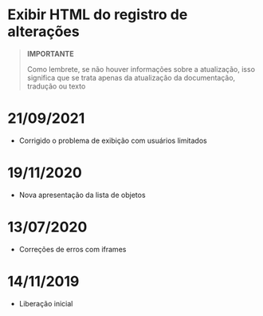 # Exibir HTML do registro de alterações

>**IMPORTANTE**
>
>Como lembrete, se não houver informações sobre a atualização, isso significa que se trata apenas da atualização da documentação, tradução ou texto

# 21/09/2021

- Corrigido o problema de exibição com usuários limitados

# 19/11/2020

- Nova apresentação da lista de objetos

# 13/07/2020

- Correções de erros com iframes

# 14/11/2019

- Liberação inicial
